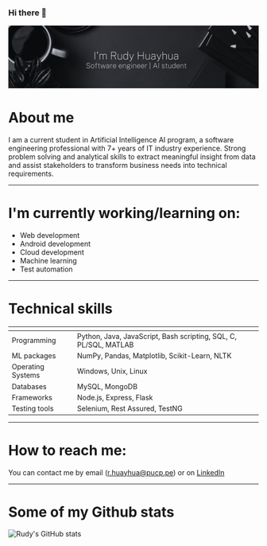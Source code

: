### Hi there 👋

![Welcome image](banner-rudy.png)

# About me

I am a current student in Artificial Intelligence AI program, a software engineering professional with 7+ years of IT industry experience. Strong problem solving and analytical skills to extract meaningful insight from data and assist stakeholders to transform business needs into technical requirements.
<hr/>

# I'm currently working/learning on:
- Web development
- Android development
- Cloud development
- Machine learning
- Test automation
<hr/>

# Technical skills

| <!-- -->    | <!-- -->    |
|-------------|-------------|
| Programming |  Python, Java, JavaScript, Bash scripting, SQL, C, PL/SQL, MATLAB |
| ML packages |    NumPy, Pandas, Matplotlib, Scikit-Learn, NLTK  |
| Operating Systems | Windows, Unix, Linux |
| Databases| MySQL, MongoDB|
| Frameworks| Node.js, Express, Flask|
| Testing tools| Selenium, Rest Assured, TestNG|
<hr/>

# How to reach me:
You can contact me by email (r.huayhua@pucp.pe) or on [LinkedIn](https://www.linkedin.com/in/rhuayhua/)
<hr/>

# Some of my Github stats     
![Rudy's GitHub stats](https://github-readme-stats.vercel.app/api?username=rhuayhua&show_icons=true&theme=dracula)
<!--
**rhuayhua/rhuayhua** is a ✨ _special_ ✨ repository because its `README.md` (this file) appears on your GitHub profile.

Here are some ideas to get you started:

- 🔭 I’m currently working on ...
- 🌱 I’m currently learning ...
- 👯 I’m looking to collaborate on ...
- 🤔 I’m looking for help with ...
- 💬 Ask me about ...
- 📫 How to reach me: ...
- 😄 Pronouns: ...
- ⚡ Fun fact: ...
-->
